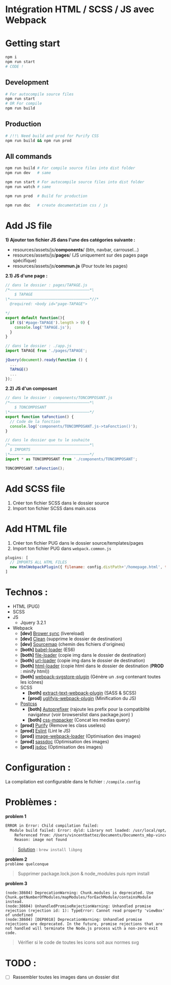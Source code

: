 # Intégration HTML / SCSS / JS avec Webpack

# Getting start
```bash
npm i
npm run start
# CODE !
```
## Development
```bash
# For autocompile source files
npm run start
# OR For compile 
npm run build
```
## Production
```bash
# /!!\ Need build and prod for Purify CSS
npm run build && npm run prod
```

## All commands
```bash
npm run build # For compile source files into dist folder
npm run dev   # same

npm run start # For autocompile source files into dist folder
npm run watch # same

npm run prod  # Build for production

npm run doc   # create documentation css / js
```

# Add JS file
**1) Ajouter ton fichier JS dans l'une des catégories suivante :**
- resources/assets/js/<b>components</b>/ (btn, navbar, carrousel...)
- resources/assets/js/<b>pages</b>/ (JS uniquement sur des pages page spécifique)
- resources/assets/js/<b>commun.js</b> (Pour toute les pages)

**2.1) JS d'une page :**
```js
// dans le dossier : pages/TAPAGE.js
/*———————————————————————————————————*\
    $ TAPAGE
\*———————————————————————————————————*//*
  @required: <body id="page-TAPAGE">

*/
export default function(){
  if ($('#page-TAPAGE').length > 0) {
    console.log('TAPAGE.js');
  }
}
```
```js
// dans le dossier : ./app.js
import TAPAGE from './pages/TAPAGE';

jQuery(document).ready(function () {
  ...
  TAPAGE()
  ...
});
```

**2.2) JS d'un composant**
```js
// dans le dossier : components/TONCOMPOSANT.js
/*———————————————————————————————————*\
    $ TONCOMPOSANT
\*———————————————————————————————————*/
export function taFonction() {
  // Code de la fonction
  console.log('components/TONCOMPOSANT.js->taFonction()');
}
```
```js
// dans le dossier que tu le souhaite
/*———————————————————————————————————*\
  $ IMPORTS
\*———————————————————————————————————*/
import * as TONCOMPOSANT from './components/TONCOMPOSANT';

TONCOMPOSANT.taFonction();
```

# Add SCSS file
1) Créer ton fichier SCSS dans le dossier source
2) Import ton fichier SCSS dans main.scss

# Add HTML file
1) Créer ton fichier PUG dans le dossier source/templates/pages
2) Import ton fichier PUG dans ``webpack.common.js``
````js
plugins: [
  // IMPORTS ALL HTML FILES
  new HtmlWebpackPlugin({ filename: config.distPath+'/homepage.html', template: config.srcPath_HTML + '/homepage.pug' }),
]
````

# Technos :
- HTML (PUG)
- SCSS
- JS
  - Jquery 3.2.1
- Webpack
  - **[dev]**  [Brower sync](https://github.com/Va1/browser-sync-webpack-plugin) (livereload)
  - **[dev]**  [Clean](https://github.com/johnagan/clean-webpack-plugin) (supprime le dossier de destination)
  - **[dev]**  [Sourcemap](https://webpack.js.org/configuration/devtool/) (chemin des fichiers d'origines)
  - **[both]** [babel-loader](https://github.com/babel/babel-loader) (ES6)
  - **[both]** [file-loader](https://github.com/webpack-contrib/file-loader) (copie img dans le dossier de destination)
  - **[both]** [url-loader](https://github.com/webpack-contrib/url-loader) (copie img dans le dossier de destination)
  - **[both]** [html-loader](https://github.com/webpack-contrib/html-loader) (copie html dans le dossier de destination (**PROD** : minify html))
  -  **[both]** [webpack-svgstore-plugin](https://www.npmjs.com/package/webpack-svgstore-plugin) (Génère un .svg contenant toutes les icônes)
  - SCSS
    - **[both]** [extract-text-webpack-plugin](https://github.com/webpack-contrib/extract-text-webpack-plugin) (SASS & SCSS)
    - **[prod]** [uglifyjs-webpack-plugin](https://github.com/webpack-contrib/uglifyjs-webpack-plugin) (Minification du JS)
  - [Postcss](https://github.com/postcss/postcss-loader)
    - **[both]** [Autoprefixer](https://github.com/postcss/autoprefixer) (rajoute les prefix pour la compatiblité navigateur (voir browserslist dans package.json) )
    - **[both]** [css-mqpacker](https://github.com/hail2u/node-css-mqpacker) (Concat les medias query) 
  - **[prod]** [Purify](https://github.com/webpack-contrib/purifycss-webpack) (Remove les class useless)
  - **[prod]** [Eslint](https://github.com/MoOx/eslint-loader) (Lint le JS)
  - **[prod]** [image-webpack-loader](https://github.com/tcoopman/image-webpack-loader) (Optimisation des images)
  - **[prod]** [sassdoc](https://github.com/tcoopman/image-webpack-loader) (Optimisation des images)
  - **[prod]** [jsdoc](https://github.com/tcoopman/image-webpack-loader) (Optimisation des images)


# Configuration :
La compilation est configurable dans le fichier : `/compile.config`

# Problèmes :
**problem 1**
````bash
ERROR in Error: Child compilation failed:
  Module build failed: Error: dyld: Library not loaded: /usr/local/opt/libpng/lib/libpng16.16.dylib
    Referenced from: /Users/vincentbattez/Documents/Documents_mbp-vincent/Programmation/starter-integration/node_modules/mozjpeg/vendor/cjpeg
    Reason: image not found
````
> [Solution](https://github.com/tcoopman/image-webpack-loader/issues/51) : ``brew install libpng`` 

**problem 2**
<br>`problème quelconque`
> Supprimer package.lock.json & node_modules puis npm install

**problem 3**
```
(node:38604) DeprecationWarning: Chunk.modules is deprecated. Use Chunk.getNumberOfModules/mapModules/forEachModule/containsModule instead.
(node:38604) UnhandledPromiseRejectionWarning: Unhandled promise rejection (rejection id: 1): TypeError: Cannot read property 'viewBox' of undefined
(node:38604) [DEP0018] DeprecationWarning: Unhandled promise rejections are deprecated. In the future, promise rejections that are not handled will terminate the Node.js process with a non-zero exit code.
```
> Vérifier si le code de toutes les icons soit aux normes svg


# TODO :
- [ ] Rassembler toutes les images dans un dossier dist